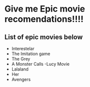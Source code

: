 # Give me Epic movie recomendations!!!!

## List of epic movies below
- Interestelar
- The Imitation game
- The Grey
- A Monster Calls
-Lucy Movie
- Lalaland
- Her
- Avengers
